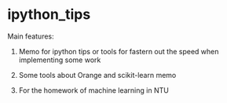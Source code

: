 ipython_tips
============

Main features:

1. Memo for ipython tips or tools for fastern out the speed when implementing some work

2. Some tools about Orange and scikit-learn memo

3. For the homework of machine learning in NTU 
